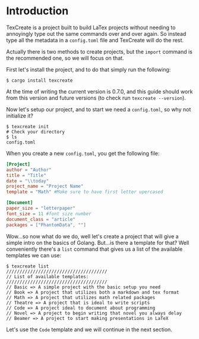 # Introduction
TexCreate is a project built to build LaTex projects without needing to 
annoyingly type out the same commands over and over again. So instead type 
all the metadata in a `config.toml` file and TexCreate will do the rest.

Actually there is two methods to create projects, but the `import` command 
is the recommended one, so we will focus on that.

First let's install the project, and to do that simply run the following: 
```shell
$ cargo install texcreate
```
At the time of writing the current version is 0.7.0, and this guide 
should work from this version and future versions (to check run `texcreate --version`). 

Now let's setup our project, and to start we need a `config.toml`, so why not initialize it?
```shell
$ texcreate init
# Check your directory
$ ls
config.toml
```
When you create a new `config.toml`, you get the following file: 
```toml
[Project]
author = "Author"
title = "Title"
date = "\\today"
project_name = "Project Name"
template = "Math" #Make sure to have first letter upercased

[Document]
paper_size = "letterpaper"
font_size = 11 #font size number
document_class = "article"
packages = ["PhantomData", ""]
```
Wow...so now what do we do, well let's create a project that will give a simple intro on 
the basics of Golang. But...is there a template for that? Well conveniently there's a `list` command 
that gives us a list of the available templates we can use:
```shell
$ texcreate list
//////////////////////////////////////
// List of available templates:
//////////////////////////////////////
// Basic => A simple project with the basic setup you need
// Book => A project that utilizes both a markdown and tex format
// Math => A project that utilizes math related packages
// Theatre => A project that is ideal to write scripts
// Code => A project ideal to document about programming
// Novel => A project to begin writing that novel you always delay
// Beamer => A project to start making presentations in LaTeX
```
Let's use the `Code` template and we will continue in the next section.